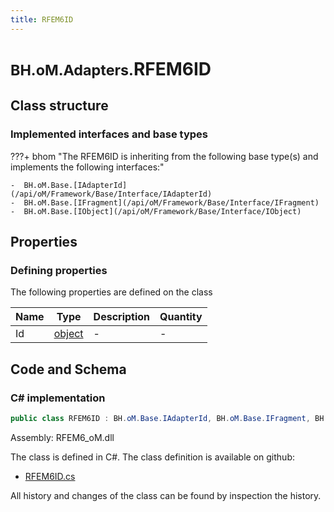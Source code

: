 ```yaml
---
title: RFEM6ID
---
```


# <small>BH.oM.Adapters.</small>**RFEM6ID**



## Class structure

### Implemented interfaces and base types

???+ bhom "The RFEM6ID is inheriting from the following base type(s) and implements the following interfaces:"

    -  BH.oM.Base.[IAdapterId](/api/oM/Framework/Base/Interface/IAdapterId)
    -  BH.oM.Base.[IFragment](/api/oM/Framework/Base/Interface/IFragment)
    -  BH.oM.Base.[IObject](/api/oM/Framework/Base/Interface/IObject)


## Properties



### Defining properties

The following properties are defined on the class

| Name             | Type             | Description      | Quantity         |
|------------------|------------------|------------------|------------------|
| Id | [object](https://learn.microsoft.com/en-us/dotnet/api/System.Object?view=netstandard-2.0) | - | - |


## Code and Schema

### C# implementation

``` C# title="C#"
public class RFEM6ID : BH.oM.Base.IAdapterId, BH.oM.Base.IFragment, BH.oM.Base.IObject
```

Assembly: RFEM6_oM.dll

The class is defined in C#. The class definition is available on github:

- [RFEM6ID.cs](https://github.com/BHoM/RFEM6_Toolkit/blob/develop/RFEM6_oM/Fragments\RFEM6ID.cs)

All history and changes of the class can be found by inspection the history.
